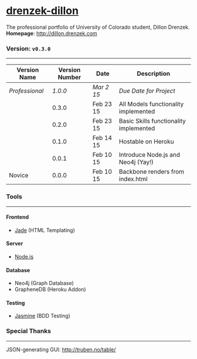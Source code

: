 # [drenzek-dillon](http://dillon.drenzek.com) 
The professional portfolio of University of Colorado student, Dillon Drenzek. <br>
**Homepage**: http://dillon.drenzek.com


### Version: `v0.3.0` <br>
---------------------------------

| Version Name  	| Version Number 	| Date 			| Description |
|-------------------|-------------------|---------------|---|
| _Professional_	| _1.0.0_ 	| _Mar 2 15_ 	| _Due Date for Project_ |
|					| 0.3.0		|	Feb 23 15	| All Models functionality implemented| 
|					| 0.2.0		|	Feb 23 15	| Basic Skills functionality implemented| 
|					| 0.1.0		| 	Feb	14 15	| Hostable on Heroku |
|					| 0.0.1		|   Feb 10 15   | Introduce Node.js and Neo4j (Yay!) |
| Novice			| 0.0.0		| 	Feb 10 15	| Backbone renders from index.html |


### Tools
---------
#### Frontend
 * [Jade](http://jade-lang.com/) (HTML Templating)

#### Server
 * [Node.js](http://nodejs.org/) 

#### Database
 * Neo4j (Graph Database)
 * GrapheneDB (Heroku Addon)
 
#### Testing
 * [Jasmine](http://jasmine.github.io/2.2/introduction.html) (BDD Testing)

### Special Thanks
------------------
JSON-generating GUI: 
	http://truben.no/table/
